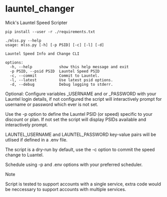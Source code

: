# launtel_changer
Mick's Launtel Speed Scripter

````
pip install --user -r ./requirements.txt
````

````
./mlss.py --help
usage: mlss.py [-h] [-p PSID] [-c] [-l] [-d]

Launtel Speed Info and Change CLI

options:
  -h, --help            show this help message and exit
  -p PSID, --psid PSID  Launtel Speed PSID
  -c, --commit          Commit to Launtel.
  -l, --latest          Use latest psid options.
  -d, --debug           Debug logging to stderr.
````

Optional: Configure variables _USERNAME and or _PASSWORD with your Launtel login details, if not configured the script will interactively prompt for username or password which ever is not set. 

Use the -p option to define the Launtel PSID (or speed) specific to your discount or plan. If not set the script will display PSIDs available and interactively prompt.

LAUNTEL_USERNAME and LAUNTEL_PASSWORD key-value pairs will be utlised if defined in a .env file.

The script is a dry-run by default, use the -c option to commit the speed change to Luantel. 

Schedule using -p and .env options with your preferred scheduler.

> [!Note]
> Script is tested to support accounts with a single service, extra code would be neccessary to support accounts with multiple services.
